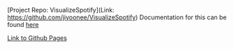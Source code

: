 [Project Repo: VisualizeSpotify](Link: https://github.com/jiyoonee/VisualizeSpotify)
Documentation for this can be found [here](https://jiyoonee.github.io/VisualizeSpotify/)

[Link to Github Pages](https://jiyoonee.github.io/)
